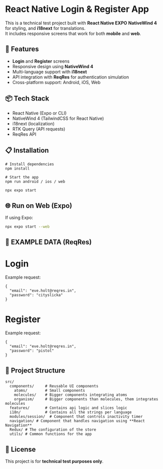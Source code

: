 # React Native Login & Register App

This is a technical test project built with **React Native EXPO** **NativeWind 4** for styling, and **i18next** for translations.  
It includes responsive screens that work for both **mobile** and **web**.

## 🚀 Features

- **Login** and **Register** screens
- Responsive design using **NativeWind 4**
- Multi-language support with **i18next**
- API integration with **ReqRes** for authentication simulation
- Cross-platform support: Android, iOS, Web

## 📦 Tech Stack

- React Native (Expo or CLI)
- NativeWind 4 (TailwindCSS for React Native)
- i18next (localization)
- RTK Query (API requests)
- ReqRes API

## 📋 Installation

```
# Install dependencies
npm install

# Start the app
npm run android / ios / web
```

```
npx expo start
```

## 🌐 Run on Web (Expo)

If using Expo:

```bash
npx expo start --web
```

## 🔑 EXAMPLE DATA (ReqRes)

# Login
Example request:

```
{
  "email": "eve.holt@reqres.in",
  "password": "cityslicka"
}

```
# Register
Example request:

```
{
  "email": "eve.holt@reqres.in",
  "password": "pistol"
}

```

## 📁 Project Structure

```
src/
  components/     # Reusable UI components
    atoms/        # Small components
    molecules/    # Bigger components integrating atoms
    organism/     # Bigger components than molecules, them integrates molecules
  features/       # Contains api logic and slices logic
  i18n/           # Contains all the strings per language
  modules/session/  # Component that controls inactivity timer
  navigation/ # Component that handles navigation using **React Navigation**
  Redux/ # The configuration of the store
  utils/ # Common functions for the app
```

## 📝 License

This project is for **technical test purposes only**.
